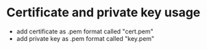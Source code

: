 # Certificate and private key usage

- add certificate as .pem format called "cert.pem"
- add private key as .pem format called "key.pem"